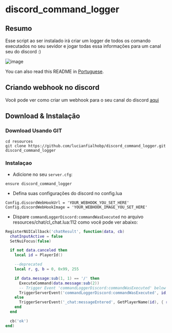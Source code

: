 # discord_command_logger

## Resumo
Esse script ao ser instalado irá criar um logger de todos os comando executados no seu sevidor e jogar todas essa informações para um canal seu do discord :)

![image](https://cdn.discordapp.com/attachments/752611239988822027/772572872035008552/unknown.png)

You can also read this README in [Portuguese](https://github.com/lucianfialhobp/discord_command_logger/blob/main/README.pt.md).


## Criando webhook no discord
Você pode ver como criar um webhook para o seu canal do discord [aqui](https://support.discord.com/hc/pt-br/articles/228383668-Usando-Webhooks)

## Download & Instalação

### Download Usando GIT

```
cd resources
git clone https://github.com/lucianfialhobp/discord_command_logger.git discord_command_logger
```


### Instalaçao
- Adicione no seu `server.cfg`:

```
ensure discord_command_logger
```

- Defina suas configurações do discord no config.lua

```
Config.discordWebHookUrl = 'YOUR_WEBHOOK_YOU_SET_HERE'
Config.discordWebHookImage = 'YOUR_WEBHOOK_IMAGE_YOU_SET_HERE'
```

- Dispare `commandLoggerDiscord:commandWasExecuted` no arquivo resources/chat/cl_chat.lua:112 como você pode ver abaixo:

```lua
RegisterNUICallback('chatResult', function(data, cb)
  chatInputActive = false
  SetNuiFocus(false)

  if not data.canceled then
    local id = PlayerId()

    --deprecated
    local r, g, b = 0, 0x99, 255

    if data.message:sub(1, 1) == '/' then
      ExecuteCommand(data.message:sub(2))
      -- Trigger Event 'commandLoggerDiscord:commandWasExecuted' below like this
      TriggerServerEvent('commandLoggerDiscord:commandWasExecuted', id, data)
    else
      TriggerServerEvent('_chat:messageEntered', GetPlayerName(id), { r, g, b }, data.message)
    end
  end

  cb('ok')
end)
```
